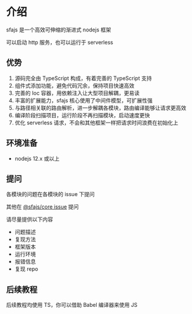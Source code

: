 # 介绍

sfajs 是一个高效可伸缩的渐进式 nodejs 框架

可以启动 http 服务，也可以运行于 serverless

## 优势

1. 源码完全由 TypeScript 构成，有着完善的 TypeScript 支持
2. 组件式添加功能，避免代码冗余，保持项目快速高效
3. 完善的 Ioc 容器，用依赖注入让大型项目解耦，更易读
4. 丰富的扩展能力，sfajs 核心使用了中间件模型，可扩展性强
5. 与路径相关联的路由解析，进一步解耦各模块，路由编译能够让请求更高效
6. 编译阶段扫描项目，运行阶段不再扫描模块，启动速度更快
7. 优化 serverless 请求，不会和其他框架一样把请求时间浪费在初始化上

## 环境准备

- nodejs 12.x 或以上

## 提问

各模块的问题在各模块的 issue 下提问

其他在 [@sfajs/core issue](https://github.com/sfajs/core/issues) 提问

请尽量提供以下内容

- 问题描述
- 复现方法
- 框架版本
- 运行环境
- 报错信息
- 复现 repo

## 后续教程

后续教程均使用 TS，你可以借助 Babel 编译器来使用 JS
